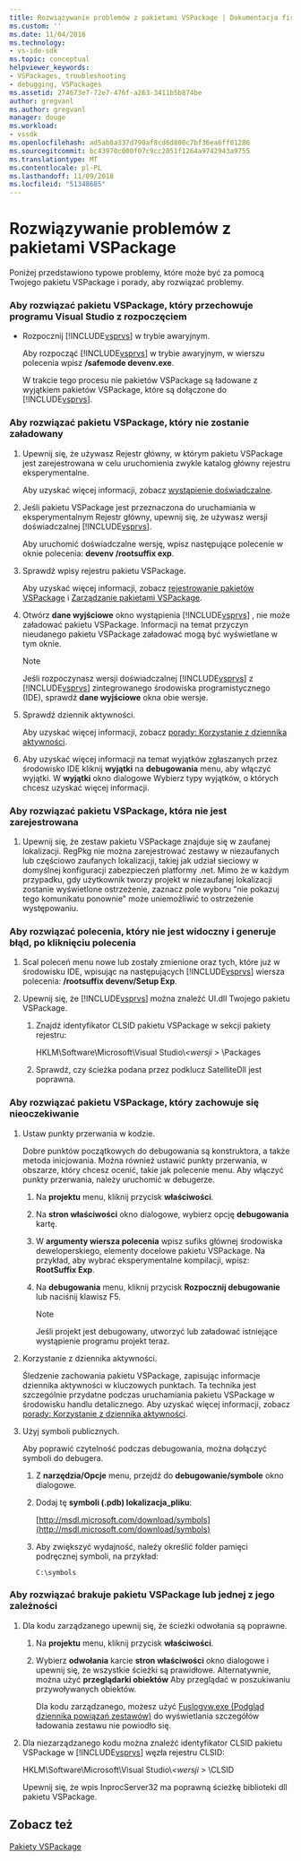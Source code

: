 ```yaml
---
title: Rozwiązywanie problemów z pakietami VSPackage | Dokumentacja firmy Microsoft
ms.custom: ''
ms.date: 11/04/2016
ms.technology:
- vs-ide-sdk
ms.topic: conceptual
helpviewer_keywords:
- VSPackages, troubleshooting
- debugging, VSPackages
ms.assetid: 274673e7-72e7-476f-a263-3411b5b874be
author: gregvanl
ms.author: gregvanl
manager: douge
ms.workload:
- vssdk
ms.openlocfilehash: ad5ab8a337d790af8cd6d800c7bf36ea6ff01286
ms.sourcegitcommit: bc43970c000f07c9cc2051f1264a9742943a9755
ms.translationtype: MT
ms.contentlocale: pl-PL
ms.lasthandoff: 11/09/2018
ms.locfileid: "51348685"
---
```

# <a name="troubleshooting-vspackages"></a>Rozwiązywanie problemów z pakietami VSPackage
Poniżej przedstawiono typowe problemy, które może być za pomocą Twojego pakietu VSPackage i porady, aby rozwiązać problemy.  
  
### <a name="to-troubleshoot-a-vspackage-that-keeps-visual-studio-from-starting"></a>Aby rozwiązać pakietu VSPackage, który przechowuje programu Visual Studio z rozpoczęciem  
  
- Rozpocznij [!INCLUDE[vsprvs](../code-quality/includes/vsprvs_md.md)] w trybie awaryjnym.  
  
   Aby rozpocząć [!INCLUDE[vsprvs](../code-quality/includes/vsprvs_md.md)] w trybie awaryjnym, w wierszu polecenia wpisz **/safemode devenv.exe**.  
  
   W trakcie tego procesu nie pakietów VSPackage są ładowane z wyjątkiem pakietów VSPackage, które są dołączone do [!INCLUDE[vsprvs](../code-quality/includes/vsprvs_md.md)].  
  
### <a name="to-troubleshoot-a-vspackage-that-does-not-load"></a>Aby rozwiązać pakietu VSPackage, który nie zostanie załadowany  
  
1. Upewnij się, że używasz Rejestr główny, w którym pakietu VSPackage jest zarejestrowana w celu uruchomienia zwykle katalog główny rejestru eksperymentalne.  
  
    Aby uzyskać więcej informacji, zobacz [wystąpienie doświadczalne](../extensibility/the-experimental-instance.md).  
  
2. Jeśli pakietu VSPackage jest przeznaczona do uruchamiania w eksperymentalnym Rejestr główny, upewnij się, że używasz wersji doświadczalnej [!INCLUDE[vsprvs](../code-quality/includes/vsprvs_md.md)].  
  
    Aby uruchomić doświadczalne wersję, wpisz następujące polecenie w oknie polecenia: **devenv /rootsuffix exp**.  
  
3. Sprawdź wpisy rejestru pakietu VSPackage.  
  
    Aby uzyskać więcej informacji, zobacz [rejestrowanie pakietów VSPackage](registering-and-unregistering-vspackages.md) i [Zarządzanie pakietami VSPackage](../extensibility/managing-vspackages.md).  
  
4. Otwórz **dane wyjściowe** okno wystąpienia [!INCLUDE[vsprvs](../code-quality/includes/vsprvs_md.md)] , nie może załadować pakietu VSPackage. Informacji na temat przyczyn nieudanego pakietu VSPackage załadować mogą być wyświetlane w tym oknie.  
  
   > [!NOTE]
   >  Jeśli rozpoczynasz wersji doświadczalnej [!INCLUDE[vsprvs](../code-quality/includes/vsprvs_md.md)] z [!INCLUDE[vsprvs](../code-quality/includes/vsprvs_md.md)] zintegrowanego środowiska programistycznego (IDE), sprawdź **dane wyjściowe** okna obie wersje.  
  
5. Sprawdź dziennik aktywności.  
  
    Aby uzyskać więcej informacji, zobacz [porady: Korzystanie z dziennika aktywności](../extensibility/how-to-use-the-activity-log.md).  
  
6. Aby uzyskać więcej informacji na temat wyjątków zgłaszanych przez środowisko IDE kliknij **wyjątki** na **debugowania** menu, aby włączyć wyjątki. W **wyjątki** okno dialogowe Wybierz typy wyjątków, o których chcesz uzyskać więcej informacji.  
  
### <a name="to-troubleshoot-a-vspackage-that-does-not-register"></a>Aby rozwiązać pakietu VSPackage, która nie jest zarejestrowana  
  
1.  Upewnij się, że zestaw pakietu VSPackage znajduje się w zaufanej lokalizacji. RegPkg nie można zarejestrować zestawy w niezaufanych lub częściowo zaufanych lokalizacji, takiej jak udział sieciowy w domyślnej konfiguracji zabezpieczeń platformy .net. Mimo że w każdym przypadku, gdy użytkownik tworzy projekt w niezaufanej lokalizacji zostanie wyświetlone ostrzeżenie, zaznacz pole wyboru "nie pokazuj tego komunikatu ponownie" może uniemożliwić to ostrzeżenie występowaniu.  
  
### <a name="to-troubleshoot-a-command-that-is-not-visible-or-that-generates-an-error-when-you-click-a-command"></a>Aby rozwiązać polecenia, który nie jest widoczny i generuje błąd, po kliknięciu polecenia  
  
1. Scal poleceń menu nowe lub zostały zmienione oraz tych, które już w środowisku IDE, wpisując na następujących [!INCLUDE[vsprvs](../code-quality/includes/vsprvs_md.md)] wiersza polecenia: **/rootsuffix devenv/Setup Exp**.  
  
2. Upewnij się, że [!INCLUDE[vsprvs](../code-quality/includes/vsprvs_md.md)] można znaleźć UI.dll Twojego pakietu VSPackage.  
  
   1.  Znajdź identyfikator CLSID pakietu VSPackage w sekcji pakiety rejestru:  
  
        HKLM\Software\Microsoft\Visual Studio\\*\<wersji >* \Packages  
  
   2.  Sprawdź, czy ścieżka podana przez podklucz SatelliteDll jest poprawna.  
  
### <a name="to-troubleshoot-a-vspackage-that-behaves-unexpectedly"></a>Aby rozwiązać pakietu VSPackage, który zachowuje się nieoczekiwanie  
  
1.  Ustaw punkty przerwania w kodzie.  
  
     Dobre punktów początkowych do debugowania są konstruktora, a także metoda inicjowania. Można również ustawić punkty przerwania, w obszarze, który chcesz ocenić, takie jak polecenie menu. Aby włączyć punkty przerwania, należy uruchomić w debugerze.  
  
    1.  Na **projektu** menu, kliknij przycisk **właściwości**.  
  
    2.  Na **stron właściwości** okno dialogowe, wybierz opcję **debugowania** kartę.  
  
    3.  W **argumenty wiersza polecenia** wpisz sufiks głównej środowiska deweloperskiego, elementy docelowe pakietu VSPackage. Na przykład, aby wybrać eksperymentalne kompilacji, wpisz: **RootSuffix Exp**.  
  
    4.  Na **debugowania** menu, kliknij przycisk **Rozpocznij debugowanie** lub naciśnij klawisz F5.  
  
        > [!NOTE]
        >  Jeśli projekt jest debugowany, utworzyć lub załadować istniejące wystąpienie programu projekt teraz.  
  
2.  Korzystanie z dziennika aktywności.  
  
     Śledzenie zachowania pakietu VSPackage, zapisując informacje dziennika aktywności w kluczowych punktach. Ta technika jest szczególnie przydatne podczas uruchamiania pakietu VSPackage w środowisku handlu detalicznego. Aby uzyskać więcej informacji, zobacz [porady: Korzystanie z dziennika aktywności](../extensibility/how-to-use-the-activity-log.md).  
  
3.  Użyj symboli publicznych.  
  
     Aby poprawić czytelność podczas debugowania, można dołączyć symboli do debugera.  
  
    1.  Z **narzędzia/Opcje** menu, przejdź do **debugowanie/symbole** okno dialogowe.  
  
    2.  Dodaj tę **symboli (.pdb) lokalizacja_pliku**:  
  
         [http://msdl.microsoft.com/download/symbols](http://msdl.microsoft.com/download/symbols)  
  
    3.  Aby zwiększyć wydajność, należy określić folder pamięci podręcznej symboli, na przykład:  
  
        ```  
        C:\symbols  
        ```  
  
### <a name="to-troubleshoot-a-missing-vspackage-or-one-of-its-dependencies"></a>Aby rozwiązać brakuje pakietu VSPackage lub jednej z jego zależności  
  
1. Dla kodu zarządzanego upewnij się, że ścieżki odwołania są poprawne.  
  
   1.  Na **projektu** menu, kliknij przycisk **właściwości**.  
  
   2.  Wybierz **odwołania** karcie **stron właściwości** okno dialogowe i upewnij się, że wszystkie ścieżki są prawidłowe. Alternatywnie, można użyć **przeglądarki obiektów** Aby przeglądać w poszukiwaniu przywoływanych obiektów.  
  
        Dla kodu zarządzanego, możesz użyć [Fuslogvw.exe (Podgląd dziennika powiązań zestawów)](/dotnet/framework/tools/fuslogvw-exe-assembly-binding-log-viewer) do wyświetlania szczegółów ładowania zestawu nie powiodło się.  
  
2. Dla niezarządzanego kodu można znaleźć identyfikator CLSID pakietu VSPackage w [!INCLUDE[vsprvs](../code-quality/includes/vsprvs_md.md)] węzła rejestru CLSID:  
  
    HKLM\Software\Microsoft\Visual Studio\\*\<wersji >* \CLSID  
  
   Upewnij się, że wpis InprocServer32 ma poprawną ścieżkę biblioteki dll pakietu VSPackage.  
  
## <a name="see-also"></a>Zobacz też  
 [Pakiety VSPackage](../extensibility/internals/vspackages.md)